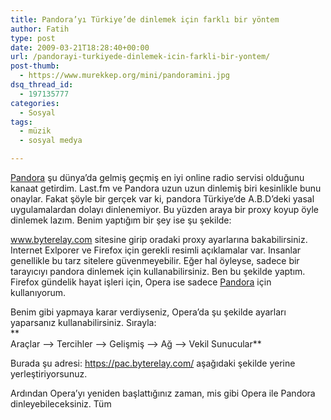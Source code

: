 ```yaml
---
title: Pandora’yı Türkiye’de dinlemek için farklı bir yöntem
author: Fatih
type: post
date: 2009-03-21T18:28:40+00:00
url: /pandorayi-turkiyede-dinlemek-icin-farkli-bir-yontem/
post-thumb:
  - https://www.murekkep.org/mini/pandoramini.jpg
dsq_thread_id:
  - 197135777
categories:
  - Sosyal
tags:
  - müzik
  - sosyal medya

---
```

[Pandora][1] şu dünya&#8217;da gelmiş geçmiş en iyi online radio servisi olduğunu kanaat getirdim. Last.fm ve Pandora uzun uzun dinlemiş biri kesinlikle bunu onaylar. Fakat şöyle bir gerçek var ki, pandora Türkiye&#8217;de A.B.D&#8217;deki yasal uygulamalardan dolayı dinlenemiyor. Bu yüzden araya bir proxy koyup öyle dinlemek lazım. Benim yaptığım bir şey ise şu şekilde:

<!--more-->

  
www.byterelay.com sitesine girip oradaki proxy ayarlarına bakabilirsiniz. Internet Exlporer ve Firefox için gerekli resimli açıklamalar var. Insanlar genellikle bu tarz sitelere güvenmeyebilir. Eğer hal öyleyse, sadece bir tarayıcıyı pandora dinlemek için kullanabilirsiniz. Ben bu şekilde yaptım. Firefox gündelik hayat işleri için, Opera ise sadece [Pandora][1] için kullanıyorum.

Benim gibi yapmaya karar verdiyseniz, Opera&#8217;da şu şekilde ayarları yaparsanız kullanabilirsiniz. Sırayla:  
**  
Araçlar &#8211;> Tercihler &#8211;> Gelişmiş &#8211;> Ağ &#8211;> Vekil Sunucular**

Burada şu adresi: https://pac.byterelay.com/ aşağıdaki şekilde yerine yerleştiriyorsunuz.

Ardından Opera&#8217;yı yeniden başlattığınız zaman, mis gibi Opera ile Pandora dinleyebileceksiniz. Tüm

 [1]: https://pandora.com/